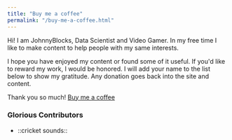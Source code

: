 ```yaml
---
title: "Buy me a coffee"
permalink: "/buy-me-a-coffee.html"
---
```


Hi! I am JohnnyBlocks, Data Scientist and Video Gamer. In my free time I like to make content to help people with my same interests.

I hope you have enjoyed my content or found some of it useful.  If you'd like to reward my work, I would be honored.
I will add your name to the list below to show my gratitude.  Any donation goes back into the site and content.

Thank you so much!  <a class="btn btn-danger" href="https://www.buymeacoffee.com/JohnnyBlocks">Buy me a coffee</a>

### Glorious Contributors

- ::cricket sounds::
